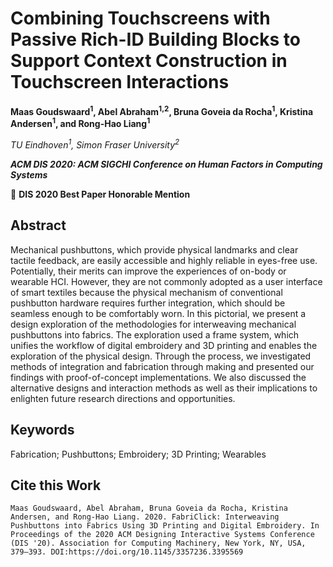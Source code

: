 
# Combining Touchscreens with Passive Rich-ID Building Blocks to Support Context Construction in Touchscreen Interactions
__Maas Goudswaard<sup>1</sup>, Abel Abraham<sup>1,2</sup>, Bruna Goveia da Rocha<sup>1</sup>, Kristina Andersen<sup>1</sup>, and Rong-Hao Liang<sup>1</sup>__

_TU Eindhoven<sup>1</sup>, Simon Fraser University<sup>2</sup>_

___ACM DIS 2020: ACM SIGCHI Conference on Human Factors in Computing Systems___

:medal_sports: __DIS 2020 Best Paper Honorable Mention__


## Abstract
Mechanical pushbuttons, which provide physical landmarks and clear tactile feedback, are easily accessible and highly reliable in eyes-free use. Potentially, their merits can improve the experiences of on-body or wearable HCI. However, they are not commonly adopted as a user interface of smart textiles because the physical mechanism of conventional pushbutton hardware requires further integration, which should be seamless enough to be comfortably worn. In this pictorial, we present a design exploration of the methodologies for interweaving mechanical pushbuttons into fabrics. The exploration used a frame system, which unifies the workflow of digital embroidery and 3D printing and enables the exploration of the physical design. Through the process, we investigated methods of integration and fabrication through making and presented our findings with proof-of-concept implementations. We also discussed the alternative designs and interaction methods as well as their implications to enlighten future research directions and opportunities.

## Keywords
Fabrication; Pushbuttons; Embroidery; 3D Printing; Wearables

## Cite this Work
```
Maas Goudswaard, Abel Abraham, Bruna Goveia da Rocha, Kristina Andersen, and Rong-Hao Liang. 2020. FabriClick: Interweaving Pushbuttons into Fabrics Using 3D Printing and Digital Embroidery. In Proceedings of the 2020 ACM Designing Interactive Systems Conference (DIS '20). Association for Computing Machinery, New York, NY, USA, 379–393. DOI:https://doi.org/10.1145/3357236.3395569
```